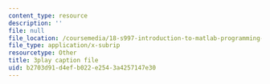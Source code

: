 ```yaml
---
content_type: resource
description: ''
file: null
file_location: /coursemedia/18-s997-introduction-to-matlab-programming-fall-2011/b2703d91d4efb022e2543a4257147e30_jTS5ZmrrzMs.srt
file_type: application/x-subrip
resourcetype: Other
title: 3play caption file
uid: b2703d91-d4ef-b022-e254-3a4257147e30
---
```

